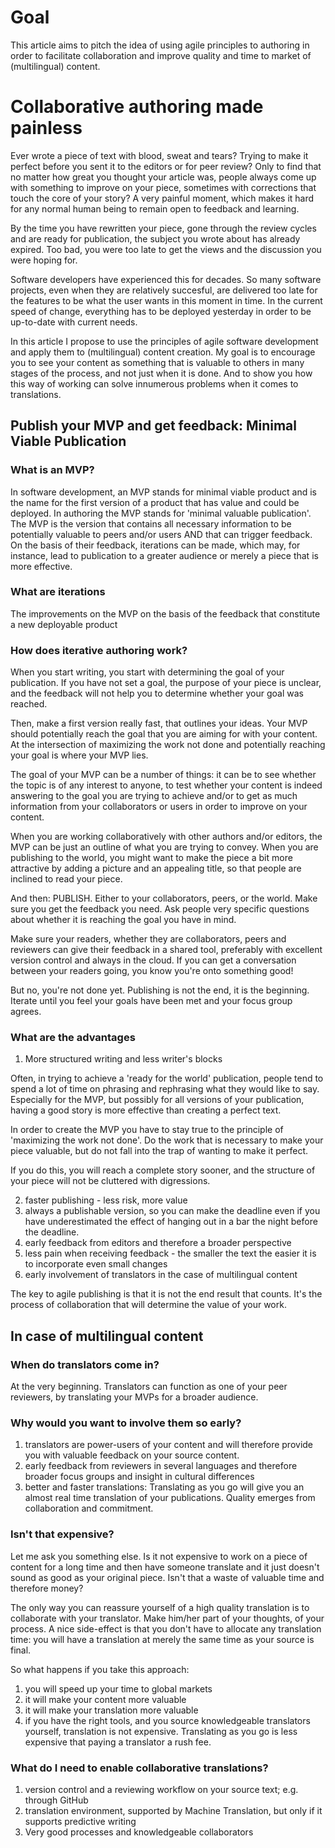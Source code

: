 # Goal

This article aims to pitch the idea of using agile principles to authoring in order to facilitate collaboration and improve quality and time to market of (multilingual) content. 

# Collaborative authoring made painless 

Ever wrote a piece of text with blood, sweat and tears? Trying to make it perfect before you sent it to the editors or for peer review? Only to find that no matter how great you thought your article was, people always come up with something to improve on your piece, sometimes with corrections that touch the core of your story? A very painful moment, which makes it hard for any normal human being to remain open to feedback and learning. 

By the time you have rewritten your piece, gone through the review cycles and are ready for publication, the subject you wrote about has already expired. Too bad, you were too late to get the views and the discussion you were hoping for. 

Software developers have experienced this for decades. So many software projects, even when they are relatively succesful, are delivered too late for the features to be what the user wants in this moment in time. In the current speed of change, everything has to be deployed yesterday in order to be up-to-date with current needs. 

In this article I propose to use the principles of agile software development and apply them to (multilingual) content creation. My goal is to encourage you to see your content as something that is valuable to others in many stages of the process, and not just when it is done. And to show you how this way of working can solve innumerous problems when it comes to translations.   

## Publish your MVP and get feedback: Minimal Viable Publication

### What is an MVP? 

In software development, an MVP stands for minimal viable product and is the name for the first version of a product that has value and could be deployed. In authoring the MVP stands for 'minimal valuable publication'. The MVP is the version that contains all necessary information to be potentially valuable to peers and/or users AND that can trigger feedback. On the basis of their feedback, iterations can be made, which may, for instance, lead to publication to a greater audience or merely a piece that is more effective. 

### What are iterations

The improvements on the MVP on the basis of the feedback that constitute a new deployable product

### How does iterative authoring work? 

When you start writing, you start with determining the goal of your publication. If you have not set a goal, the purpose of your piece is unclear, and the feedback will not help you to determine whether your goal was reached. 

Then, make a first version really fast, that outlines your ideas. Your MVP should potentially reach the goal that you are aiming for with your content. At the intersection of maximizing the work not done and potentially reaching your goal is where your MVP lies. 

The goal of your MVP can be a number of things: it can be to see whether the topic is of any interest to anyone, to test whether your content is indeed answering to the goal you are trying to achieve and/or to get as much information from your collaborators or users in order to improve on your content. 

When you are working collaboratively with other authors and/or editors, the MVP can be just an outline of what you are trying to convey. When you are publishing to the world, you might want to make the piece a bit more attractive by adding a picture and an appealing title, so that people are inclined to read your piece.

And then: PUBLISH. Either to your collaborators, peers, or the world. Make sure you get the feedback you need. Ask people very specific questions about whether it is reaching the goal you have in mind.  

Make sure your readers, whether they are collaborators, peers and reviewers can give their feedback in a shared tool, preferably with excellent version control and always in the cloud. If you can get a conversation between your readers going, you know you're onto something good!

But no, you're not done yet. Publishing is not the end, it is the beginning. Iterate until you feel your goals have been met and your focus group agrees. 

### What are the advantages

1. More structured writing and less writer's blocks

Often, in trying to achieve a 'ready for the world' publication, people tend to spend a lot of time on phrasing and rephrasing what they would like to say. Especially for the MVP, but possibly for all versions of your publication, having a good story is more effective than creating a perfect text. 

In order to create the MVP you have to stay true to the principle of 'maximizing the work not done'. Do the work that is necessary to make your piece valuable, but do not fall into the trap of wanting to make it perfect. 

If you do this, you will reach a complete story sooner, and the structure of your piece will not be cluttered with digressions.

2. faster publishing - less risk, more value
3. always a publishable version, so you can make the deadline even if you have underestimated the effect of hanging out in a bar the night before the deadline. 
4. early feedback from editors and therefore a broader perspective
5. less pain when receiving feedback - the smaller the text the easier it is to incorporate even small changes
6. early involvement of translators in the case of multilingual content

The key to agile publishing is that it is not the end result that counts. It's the process of collaboration that will determine the value of your work. 

## In case of multilingual content

### When do translators come in?

At the very beginning. Translators can function as one of your peer reviewers, by translating your MVPs for a broader audience.

### Why would you want to involve them so early?

1. translators are power-users of your content and will therefore provide you with valuable feedback on your source content. 
2. early feedback from reviewers in several languages and therefore broader focus groups and insight in cultural differences
3. better and faster translations: Translating as you go will give you an almost real time translation of your publications. Quality emerges from collaboration and commitment.  

### Isn't that expensive?

Let me ask you something else. Is it not expensive to work on a piece of content for a long time and then have someone translate and it just doesn't sound as good as your original piece. Isn't that a waste of valuable time and therefore money?

The only way you can reassure yourself of a high quality translation is to collaborate with your translator. Make him/her part of your thoughts, of your process. A nice side-effect is that you don't have to allocate any translation time: you will have a translation at merely the same time as your source is final. 

So what happens if you take this approach: 

1. you will speed up your time to global markets
2. it will make your content more valuable
3. it will make your translation more valuable
4. if you have the right tools, and you source knowledgeable translators yourself, translation is not expensive. Translating as you go is less expensive that paying a translator a rush fee.

### What do I need to enable collaborative translations? 
1. version control and a reviewing workflow on your source text; e.g. through GitHub
2. translation environment, supported by Machine Translation, but only if it supports predictive writing 
3. Very good processes and knowledgeable collaborators



